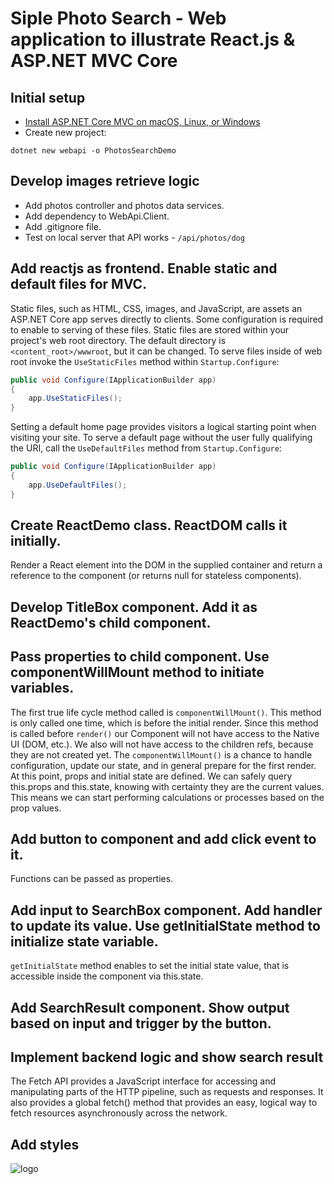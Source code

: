 # Siple Photo Search - Web application to illustrate React.js & ASP.NET MVC Core

Initial setup
-----------

* [Install ASP.NET Core MVC on macOS, Linux, or Windows](https://docs.microsoft.com/en-us/aspnet/core/tutorials/first-mvc-app-xplat/start-mvc?view=aspnetcore-2.1#prerequisites)
* Create new project:
```shell
dotnet new webapi -o PhotosSearchDemo
```

Develop images retrieve logic
-----------
* Add photos controller and photos data services.
* Add dependency to WebApi.Client.
* Add .gitignore file.
* Test on local server that API works - ```/api/photos/dog```

Add reactjs as frontend. Enable static and default files for MVC.
-----------
Static files, such as HTML, CSS, images, and JavaScript, are assets an ASP.NET Core app serves directly to clients. Some configuration is required to enable to serving of these files. Static files are stored within your project's web root directory. The default directory is `<content_root>/wwwroot`, but it can be changed. To serve files inside of web root
invoke the `UseStaticFiles` method within `Startup.Configure`:
```c#
public void Configure(IApplicationBuilder app)
{
    app.UseStaticFiles();
}
```
Setting a default home page provides visitors a logical starting point when visiting your site. To serve a default page without the user fully qualifying the URI, call the `UseDefaultFiles` method from `Startup.Configure`:
```c#
public void Configure(IApplicationBuilder app)
{
    app.UseDefaultFiles();
}
```
Create ReactDemo class. ReactDOM calls it initially.
-----------
Render a React element into the DOM in the supplied container and return a reference to the component (or returns null for stateless components).

Develop TitleBox component. Add it as ReactDemo's child component.
-----------

Pass properties to child component. Use componentWillMount method to initiate variables.
-----------
The first true life cycle method called is `componentWillMount()`. This method is only called one time, which is before the initial render. Since this method is called before `render()` our Component will not have access to the Native UI (DOM, etc.). We also will not have access to the children refs, because they are not created yet.
The `componentWillMount()` is a chance to handle configuration, update our state, and in general prepare for the first render. At this point, props and initial state are defined. We can safely query this.props and this.state, knowing with certainty they are the current values. This means we can start performing calculations or processes based on the prop values.

Add button to component and add click event to it.
-----------
Functions can be passed as properties.

Add input to SearchBox component. Add handler to update its value. Use getInitialState method to initialize state variable.
-----------
`getInitialState` method enables to set the initial state value, that is accessible inside the component via this.state.

Add SearchResult component. Show output based on input and trigger by the button.
-----------

Implement backend logic and show search result
-----------
The Fetch API provides a JavaScript interface for accessing and manipulating parts of the HTTP pipeline, such as requests and responses. It also provides a global fetch() method that provides an easy, logical way to fetch resources asynchronously across the network.

Add styles
-----------
![logo](https://i.ytimg.com/vi/iJR-TbIjb2w/hqdefault.jpg)

